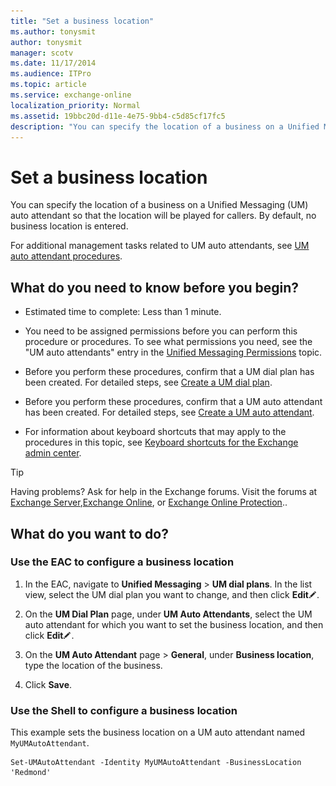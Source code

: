 ```yaml
---
title: "Set a business location"
ms.author: tonysmit
author: tonysmit
manager: scotv
ms.date: 11/17/2014
ms.audience: ITPro
ms.topic: article
ms.service: exchange-online
localization_priority: Normal
ms.assetid: 19bbc20d-d11e-4e75-9bb4-c5d85cf17fc5
description: "You can specify the location of a business on a Unified Messaging (UM) auto attendant so that the location will be played for callers. By default, no business location is entered."
---
```


# Set a business location

You can specify the location of a business on a Unified Messaging (UM) auto attendant so that the location will be played for callers. By default, no business location is entered.
  
For additional management tasks related to UM auto attendants, see [UM auto attendant procedures](um-auto-attendant-procedures.md).
  
## What do you need to know before you begin?

- Estimated time to complete: Less than 1 minute.
    
- You need to be assigned permissions before you can perform this procedure or procedures. To see what permissions you need, see the "UM auto attendants" entry in the [Unified Messaging Permissions](https://technet.microsoft.com/library/d326c3bc-8f33-434a-bf02-a83cc26a5498.aspx) topic. 
    
- Before you perform these procedures, confirm that a UM dial plan has been created. For detailed steps, see [Create a UM dial plan](../../voice-mail-unified-messaging/connect-voice-mail-system/create-um-dial-plan.md).
    
- Before you perform these procedures, confirm that a UM auto attendant has been created. For detailed steps, see [Create a UM auto attendant](create-a-um-auto-attendant.md).
    
- For information about keyboard shortcuts that may apply to the procedures in this topic, see [Keyboard shortcuts for the Exchange admin center](../../accessibility/keyboard-shortcuts-in-admin-center.md).
    
> [!TIP]
> Having problems? Ask for help in the Exchange forums. Visit the forums at [Exchange Server](https://go.microsoft.com/fwlink/p/?linkId=60612),[Exchange Online](https://go.microsoft.com/fwlink/p/?linkId=267542), or [Exchange Online Protection](https://go.microsoft.com/fwlink/p/?linkId=285351).. 
  
## What do you want to do?

### Use the EAC to configure a business location

1. In the EAC, navigate to **Unified Messaging** \> **UM dial plans**. In the list view, select the UM dial plan you want to change, and then click **Edit**![Edit icon](../../media/ITPro_EAC_EditIcon.gif).
    
2. On the **UM Dial Plan** page, under **UM Auto Attendants**, select the UM auto attendant for which you want to set the business location, and then click **Edit**![Edit icon](../../media/ITPro_EAC_EditIcon.gif).
    
3. On the **UM Auto Attendant** page \> **General**, under **Business location**, type the location of the business.
    
4. Click **Save**.
    
### Use the Shell to configure a business location

This example sets the business location on a UM auto attendant named  `MyUMAutoAttendant`.
  
```
Set-UMAutoAttendant -Identity MyUMAutoAttendant -BusinessLocation 'Redmond'
```


